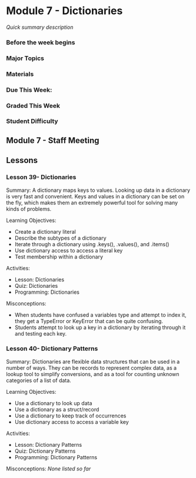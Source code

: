 # Module 7 - Dictionaries
_Quick summary description_

### Before the week begins

### Major Topics

### Materials

### Due This Week:

### Graded This Week

### Student Difficulty

## Module 7 - Staff Meeting

## Lessons

### Lesson 39- Dictionaries 

Summary: A dictionary maps keys to values. Looking up data in a dictionary is very fast and convenient. Keys and values in a dictionary can be set on the fly, which makes them an extremely powerful tool for solving many kinds of problems. 

Learning Objectives:
* Create a dictionary literal
* Describe the subtypes of a dictionary
* Iterate through a dictionary using .keys(), .values(), and .items()
* Use dictionary access to access a literal key
* Test membership within a dictionary

Activities:
* Lesson: Dictionaries
* Quiz: Dictionaries
* Programming: Dictionaries

Misconceptions:
* When students have confused a variables type and attempt to index it, they get a TypeError or KeyError that can be quite confusing.
* Students attempt to look up a key in a dictionary by iterating through it and testing each key.

### Lesson 40- Dictionary Patterns 

Summary: Dictionaries are flexible data structures that can be used in a number of ways. They can be records to represent complex data, as a lookup tool to simplify conversions, and as a tool for counting unknown categories of a list of data. 

Learning Objectives:
* Use a dictionary to look up data
* Use a dictionary as a struct/record
* Use a dictionary to keep track of occurrences
* Use dictionary access to access a variable key

Activities:
* Lesson: Dictionary Patterns
* Quiz: Dictionary Patterns
* Programming: Dictionary Patterns

Misconceptions: _None listed so far_

